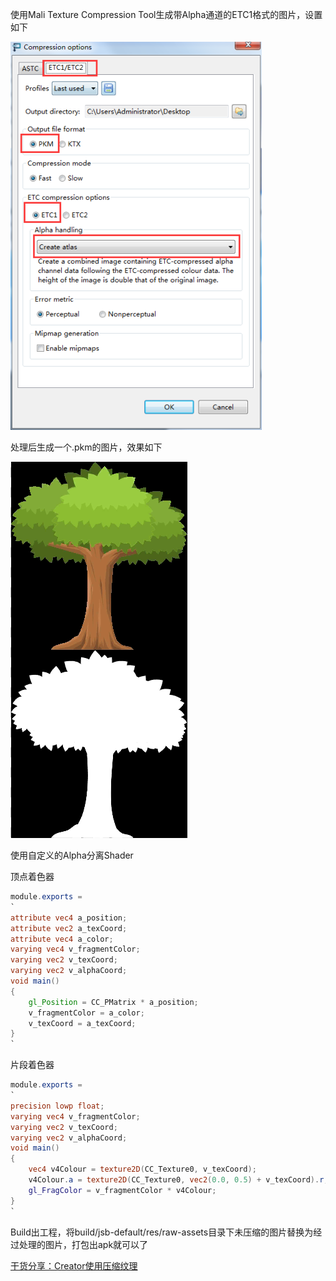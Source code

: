 使用Mali Texture Compression Tool生成带Alpha通道的ETC1格式的图片，设置如下

![1539168343400](Cocos_Creator中使用ETC1_Alpha分离.assets/1539168343400.png)

处理后生成一个.pkm的图片，效果如下

![1539168597554](Cocos_Creator中使用ETC1_Alpha分离.assets/1539168597554.png)

使用自定义的Alpha分离Shader  

顶点着色器

```glsl
module.exports = 
`
attribute vec4 a_position; 
attribute vec2 a_texCoord; 
attribute vec4 a_color;  
varying vec4 v_fragmentColor; 
varying vec2 v_texCoord; 
varying vec2 v_alphaCoord;
void main() 
{ 
    gl_Position = CC_PMatrix * a_position;
    v_fragmentColor = a_color; 
    v_texCoord = a_texCoord; 
}
`
```

片段着色器

```glsl
module.exports = 
`
precision lowp float;
varying vec4 v_fragmentColor; 
varying vec2 v_texCoord; 
varying vec2 v_alphaCoord;
void main() 
{ 
    vec4 v4Colour = texture2D(CC_Texture0, v_texCoord);
    v4Colour.a = texture2D(CC_Texture0, vec2(0.0, 0.5) + v_texCoord).r;
    gl_FragColor = v_fragmentColor * v4Colour; 
}
`
```

Build出工程，将build/jsb-default/res/raw-assets目录下未压缩的图片替换为经过处理的图片，打包出apk就可以了



[干货分享：Creator使用压缩纹理](http://forum.cocos.com/t/creator/47206)